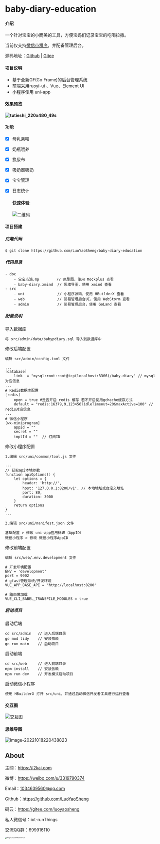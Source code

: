 # baby-diary-education

#### 介绍

一个针对宝宝的小而美的工具，方便宝妈们记录宝宝的吃喝拉撒。

当前仅支持[微信小程序](https://i2kai.com/SmartBLE)，并配备管理后台。

源码地址：[Github](https://github.com/LuoYaoSheng/baby-diary-education) | [Gitee](https://gitee.com/luoyaosheng/baby-diary-education)

#### 项目说明

- 基于全新GF(Go Frame)的后台管理系统
- 前端采用ruoyi-ui 、Vue、Element UI
- 小程序使用 uni-app 

#### 效果预览

#### ![tutieshi_220x480_49s](https://tva1.sinaimg.cn/large/008vxvgGly1h7acceurhlg30640dc4qq.gif)

#### 功能

- [x] 母乳亲喂

- [x] 奶瓶喂养

- [x] 换尿布

- [x] 吸奶器吸奶

- [x] 宝宝管理

- [x] 日志统计

   #### 快速体验

   ![二维码](https://tva1.sinaimg.cn/large/008vxvgGly1h79p1ncmsnj30by0byq3j.jpg) 

#### 项目搭建

##### 克隆代码

```shell
$ git clone https://github.com/LuoYaoSheng/baby-diary-education
```

##### 代码目录 

```shell
- doc 
	- 宝宝点滴.mp        // 原型图，使用 Mockplus 查看
	- baby-diary.xmind  // 思维导图，使用 xmind 查看
- src
	- uni               // 小程序源码，使用 HBuilderX 查看
	- web               // 简易管理后台UI，使用 WebStorm 查看
	- admin             // 简易管理后台，使用 GoLand 查看
```

##### 配置说明

导入数据库

```
将 src/admin/data/babypdiary.sql 导入到数据库中
```

修改后端配置 

```
编辑 scr/admin/config.toml 文件

...
[database]
    link  = "mysql:root:root@tcp(localhost:3306)/baby-diary" // mysql对应信息
...
# Redis数据库配置
[redis]
    open = true #是否开启 redis 缓存 若不开启使用gchache缓存方式
    default = "redis:16379,9,123456?idleTimeout=20&maxActive=100" // redis对应信息
...
# 微信小程序
[wx-miniprogram]
    appid = ""
    secret = ""  
    tmplId = ""  // 订阅ID
```

修改小程序配置

```shell
1.编辑 src/uni/common/tool.js 文件

...
// 获取api本地参数
function apiOptions() {
	let options = {
		header: 'http://',
		host: '127.0.0.1:8200/v1', // 本地地址或自定义地址
		port: 80,
		duration: 3000
	}
	return options
}
...

2.编辑 src/uni/manifest.json 文件

基础配置 > 修改 uni-app应用标识（AppID）
微信小程序 > 修改 微信小程序AppID
```

修改前端配置

```shell
编辑 src/web/.env.development 文件

# 开发环境配置
ENV = 'development'
port = 9002
# gfast管理系统/开发环境
VUE_APP_BASE_API = 'http://localhost:8200'

# 路由懒加载
VUE_CLI_BABEL_TRANSPILE_MODULES = true
```

##### 启动项目

启动后端

```shell
cd src/admin   // 进入后端目录
go mod tidy    // 安装依赖
go run main    // 启动项目
```

启动前端

```shell
cd src/web     // 进入前端目录
npm install    // 安装依赖
npm run dev    // 开发模式启动项目
```

启动微信小程序

```shell
使用 HBuilderX 打开 src/uni，并通过启动微信开发者工具进行运行查看
```

   #### 交互图

![交互图](https://tva1.sinaimg.cn/large/008vxvgGly1h7ajsu7onej31ew0r2gpt.jpg)

#### 思维导图

![image-20221018220438823](https://tva1.sinaimg.cn/large/008vxvgGly1h79slmhgqpj30we0hrabw.jpg)

   ## About

   主网：<https://i2kai.com>

   微博：<https://weibo.com/u/3319790374>

   Email：[1034639560@qq.com](1034639560@qq.com)

   Github：<https://github.com/LuoYaoSheng>  

   码云：<https://gitee.com/luoyaosheng>

   私人微信号：iot-runThings 

   交流QQ群：699916110

   <img src="https://tva1.sinaimg.cn/large/008vxvgGly1h7ajvw96jwj30u01hddjq.jpg" alt="image-20221019135038420" style="zoom:33%;" /> 

